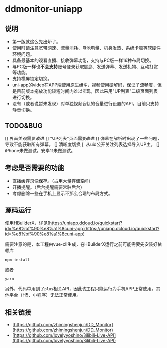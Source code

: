 # ddmonitor-uniapp

## 说明

- 第一版就这么先出炉了。
- 使用时请注意宽带网速、流量消耗、电池电量、机身发热、系统卡顿等软硬件环境问题。
- 具备最基本的观看直播、接收弹幕功能，支持与PC版一样16种布局切换。
- 与PC版一样也**不会支持**账号登录获取信息、发送弹幕、发送礼物、互动打赏等功能。
- 支持横屏锁定切换。
- uni-app的video在APP端使用原生组件，视频使用硬解码，保证了流畅度，但是目前版本拖放功能较短时间内难以实现，因此采用"UP列表"二级页面列表进行切换。
- 没有（或者说暂未发现）对单独视频音轨的音量进行设置的API。目前只支持静音切换。

## TODO&BUG

[] 界面美观需要改进
[] "UP列表"页面需要改进
[] 弹幕在解析时出现了一些问题，导致不能获取所有弹幕。
[] 清晰度切换
[] 从uid公开关注列表选择导入UP主。
[] iPhone未做测试。安卓11未做测试。

## 考虑是否需要的功能

- 直播缓存录像保存。（占用大量存储空间）
- 开播提醒。（后台提醒需要常驻后台）
- 考虑删除一些在手机上显示不那么合理的布局方式。

## 源码运行

使用HBuilderX，详见[https://uniapp.dcloud.io/quickstart?id=%e8%bf%90%e8%a1%8cuni-app](https://uniapp.dcloud.io/quickstart?id=%e8%bf%90%e8%a1%8cuni-app)

需要注意的是，本工程由vue-cli生成，在HBuilderX运行之前可能需要先安装好依赖库

```
npm install
```
或者
```
yarn
```

另外，代码中用到了`plus`相关API，因此该工程只能运行为手机APP正常使用。其他平台（H5、小程序）无法正常使用。

## 相关链接
- [https://github.com/zhimingshenjun/DD_Monitor](https://github.com/zhimingshenjun/DD_Monitor)
- [https://github.com/lovelyyoshino/Bilibili-Live-API](https://github.com/lovelyyoshino/Bilibili-Live-API)
